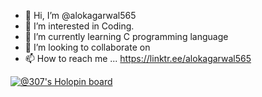 - 👋 Hi, I’m @alokagarwal565
- 👀 I’m interested in Coding.
- 🌱 I’m currently learning C programming language
- 💞️ I’m looking to collaborate on 
- 📫 How to reach me ... https://linktr.ee/alokagarwal565

[![@307's Holopin board](https://holopin.me/307)](https://holopin.io/@307)

<!---
alokagarwal565/alokagarwal565 is a ✨ special ✨ repository because its `README.md` (this file) appears on your GitHub profile.
You can click the Preview link to take a look at your changes.
--->
